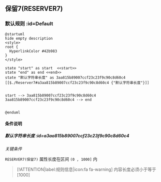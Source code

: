 ## 保留7(RESERVER7) <!-- {docsify-ignore-all} -->

   

### 默认规则 :id=Default

```plantuml
@startuml
hide empty description
<style>
root {
  HyperlinkColor #42b983
}
</style>

state "start" as start  <<start>>
state "end" as end <<end>>
state "默认字符串长度" as 3aa815b89007ccf23c23f9c90c8d60c4 [[$./Reserver7#a3aa815b89007ccf23c23f9c90c8d60c4 {"默认字符串长度"}]]


start --> 3aa815b89007ccf23c23f9c90c8d60c4 
3aa815b89007ccf23c23f9c90c8d60c4 --> end 


@enduml
```

#### 条件说明

##### 默认字符串长度 :id=a3aa815b89007ccf23c23f9c90c8d60c4


*关键条件*


`RESERVER7(保留7)` 属性长度在区间 `(0 , 1000]` 内

> [!ATTENTION|label:规则信息|icon:fa fa-warning]
> 内容长度必须小于等于[1000]







